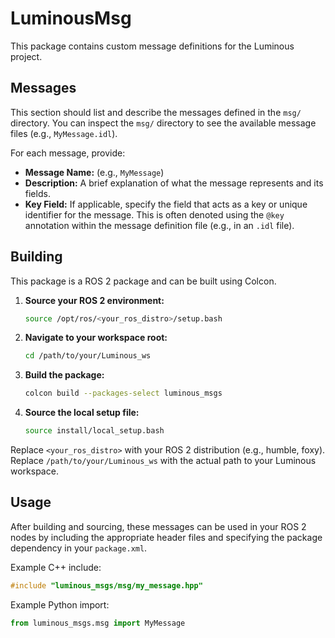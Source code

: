 # LuminousMsg

This package contains custom message definitions for the Luminous project.

## Messages

This section should list and describe the messages defined in the `msg/` directory.
You can inspect the `msg/` directory to see the available message files (e.g., `MyMessage.idl`).

For each message, provide:
- **Message Name:** (e.g., `MyMessage`)
- **Description:** A brief explanation of what the message represents and its fields.
- **Key Field:** If applicable, specify the field that acts as a key or unique identifier for the message. This is often denoted using the `@key` annotation within the message definition file (e.g., in an `.idl` file).

## Building

This package is a ROS 2 package and can be built using Colcon.

1.  **Source your ROS 2 environment:**
    ```bash
    source /opt/ros/<your_ros_distro>/setup.bash
    ```
2.  **Navigate to your workspace root:**
    ```bash
    cd /path/to/your/Luminous_ws
    ```
3.  **Build the package:**
    ```bash
    colcon build --packages-select luminous_msgs
    ```
4.  **Source the local setup file:**
    ```bash
    source install/local_setup.bash
    ```

Replace `<your_ros_distro>` with your ROS 2 distribution (e.g., humble, foxy).
Replace `/path/to/your/Luminous_ws` with the actual path to your Luminous workspace.

## Usage

After building and sourcing, these messages can be used in your ROS 2 nodes by including the appropriate header files and specifying the package dependency in your `package.xml`.

Example C++ include:
```cpp
#include "luminous_msgs/msg/my_message.hpp"
```

Example Python import:
```python
from luminous_msgs.msg import MyMessage
```
